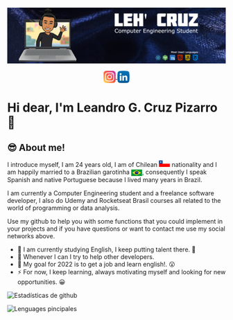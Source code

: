![BANNER](./banner-english.jpg)

<p align="center"> 
  <a href="https://www.instagram.com/leh_gcruz/" target="blank">
    <img align="center" src="./instagram.png" alt="Instagram" height="28px" width="28px" />
  </a>
  <a href="https://www.linkedin.com/in/leandrogcruzp/" target="blank">
    <img align="center" src="./linkedin.png" alt="Linkedin" height="28px" width="28px" />
  </a>
</p>

# Hi dear, I'm Leandro G. Cruz Pizarro 👋

## 😎 About me!

I introduce myself, I am 24 years old, I am of Chilean <img src="./Chile.jpg" alt="Chile" height="15px" width="25px" /> nationality and I am happily married to a Brazilian garotinha <img align="center" src="./Brasil.png" alt="Brasil" height="15px" width="25px" />, consequently I speak Spanish and native Portuguese because I lived many years in Brazil.

I am currently a Computer Engineering student and a freelance software developer, I also do Udemy and Rocketseat Brasil courses all related to the world of programming or data analysis.

Use my github to help you with some functions that you could implement in your projects and if you have questions or want to contact me use my social networks above.

+ 🌱 I am currently studying English, I keep putting talent there. 🤣
+ 👯 Whenever I can I try to help other developers.
+ 🥅 My goal for 2022 is to get a job and learn english!. 😮
+ ⚡ For now, I keep learning, always motivating myself and looking for new opportunities. 😀

![Estadísticas de github](https://github-readme-stats.vercel.app/api?username=LeandroGCruzP&show_icons=true&theme=dark)

![Lenguages pincipales](https://github-readme-stats.vercel.app/api/top-langs/?username=LeandroGCruzP&theme=dark&layout=compact&card_width=445)


